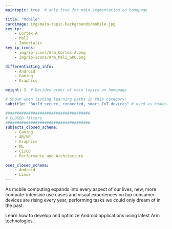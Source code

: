 ```yaml
---
maintopic: true  # only true for main segmentation on homepage

title: "Mobile"
cardimage: img/main-topic-backgrounds/mobile.jpg
key_ip: 
    - Cortex-A
    - Mali 
    - Immortalis
key_ip_icons:
    - img/ip-icons/Arm_Cortex-A.png
    - img/ip-icons/Arm_Mali_GPU.png

differentiating_info:
    - Android
    - Gaming
    - Graphics

weight: 3  # Decides order of main topics on homepage

# Shown when listing learning paths in this category:
subtitle: "Build secure, connected, smart IoT devices" # used as header for learning path to avoid duplicaiton

#####################################
# CLOSED filters
#####################################
subjects_closed_schema:
    - Gaming
    - AR/VR
    - Graphics
    - ML
    - CI/CD
    - Performance and Architecture

oses_closed_schema:
    - Android
    - Linux
---
```

As mobile computing expands into every aspect of our lives, new, more compute-intensive use cases and visual experiences on top consumer devices are rising every year, performing tasks we could only dream of in the past.

Learn how to develop and optimize Android applications using latest Arm technologies.